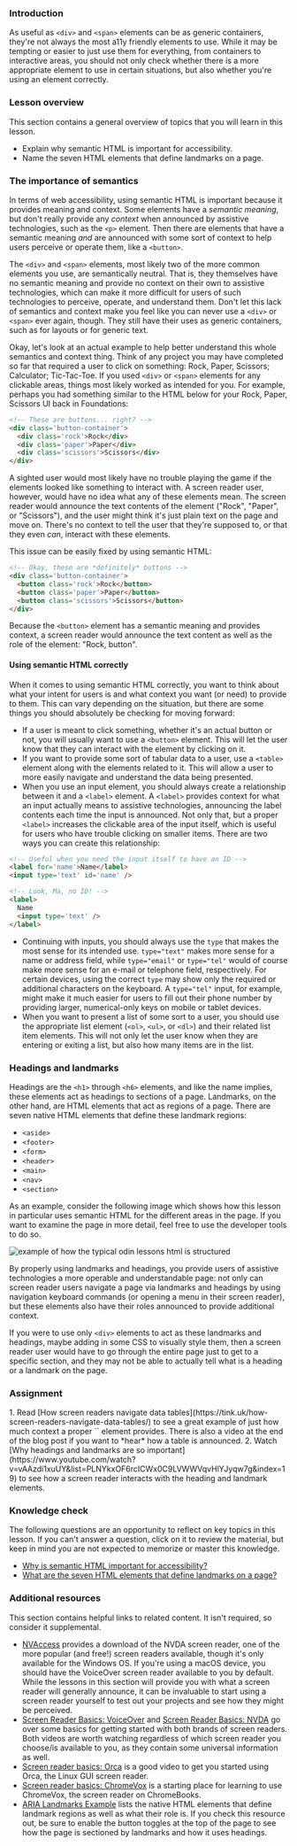 ### Introduction

As useful as `<div>` and `<span>` elements can be as generic containers, they're not always the most a11y friendly elements to use. While it may be tempting or easier to just use them for everything, from containers to interactive areas, you should not only check whether there is a more appropriate element to use in certain situations, but also whether you're using an element correctly.

### Lesson overview

This section contains a general overview of topics that you will learn in this lesson.

- Explain why semantic HTML is important for accessibility.
- Name the seven HTML elements that define landmarks on a page.

### The importance of semantics

In terms of web accessibility, using semantic HTML is important because it provides meaning and context. Some elements have a *semantic meaning*, but don't really provide any *context* when announced by assistive technologies, such as the `<p>` element. Then there are elements that have a semantic meaning *and* are announced with some sort of context to help users perceive or operate them, like a `<button>`.

The `<div>` and `<span>` elements, most likely two of the more common elements you use, are semantically neutral. That is, they themselves have no semantic meaning and provide no context on their own to assistive technologies, which can make it more difficult for users of such technologies to perceive, operate, and understand them. Don't let this lack of semantics and context make you feel like you can never use a `<div>` or `<span>` ever again, though. They still have their uses as generic containers, such as for layouts or for generic text.

Okay, let's look at an actual example to help better understand this whole semantics and context thing. Think of any project you may have completed so far that required a user to click on something: Rock, Paper, Scissors; Calculator; Tic-Tac-Toe. If you used `<div>` or `<span>` elements for any clickable areas, things most likely worked as intended for you. For example, perhaps you had something similar to the HTML below for your Rock, Paper, Scissors UI back in Foundations:

```html
<!-- These are buttons... right? -->
<div class='button-container'>
  <div class='rock'>Rock</div>
  <div class='paper'>Paper</div>
  <div class='scissors'>Scissors</div>
</div>
```

A sighted user would most likely have no trouble playing the game if the elements looked like something to interact with. A screen reader user, however, would have no idea what any of these elements mean. The screen reader would announce the text contents of the element ("Rock", "Paper", or "Scissors"), and the user might think it's just plain text on the page and move on. There's no context to tell the user that they're supposed to, or that they even *can*, interact with these elements.

This issue can be easily fixed by using semantic HTML:

```html
<!-- Okay, these are *definitely* buttons -->
<div class='button-container'>
  <button class='rock'>Rock</button>
  <button class='paper'>Paper</button>
  <button class='scissors'>Scissors</button>
</div>
```

Because the `<button>` element has a semantic meaning and provides context, a screen reader would announce the text content as well as the role of the element: "Rock, button".

#### Using semantic HTML correctly

When it comes to using semantic HTML correctly, you want to think about what your intent for users is and what context you want (or need) to provide to them. This can vary depending on the situation, but there are some things you should absolutely be checking for moving forward:

- If a user is meant to click something, whether it's an actual button or not, you will usually want to use a `<button>` element. This will let the user know that they can interact with the element by clicking on it.
- If you want to provide some sort of tabular data to a user, use a `<table>` element along with the elements related to it. This will allow a user to more easily navigate and understand the data being presented.
- When you use an input element, you should always create a relationship between it and a `<label>` element. A `<label>` provides context for what an input actually means to assistive technologies, announcing the label contents each time the input is announced. Not only that, but a proper `<label>` increases the clickable area of the input itself, which is useful for users who have trouble clicking on smaller items. There are two ways you can create this relationship:

```html
<!-- Useful when you need the input itself to have an ID -->
<label for='name'>Name</label>
<input type='text' id='name' />

<!-- Look, Ma, no ID! -->
<label>
  Name
  <input type='text' />
</label>
```

- Continuing with inputs, you should always use the `type` that makes the most sense for its intended use. `type="text"` makes more sense for a name or address field, while `type="email"` or `type="tel"` would of course make more sense for an e-mail or telephone field, respectively. For certain devices, using the correct `type` may show only the required or additional characters on the keyboard. A `type="tel"` input, for example, might make it much easier for users to fill out their phone number by providing larger, numerical-only keys on mobile or tablet devices.
- When you want to present a list of some sort to a user, you should use the appropriate list element (`<ol>`, `<ul>`, or `<dl>`) and their related list item elements. This will not only let the user know when they are entering or exiting a list, but also how many items are in the list.

### Headings and landmarks

Headings are the `<h1>` through `<h6>` elements, and like the name implies, these elements act as headings to sections of a page. Landmarks, on the other hand, are HTML elements that act as regions of a page. There are seven native HTML elements that define these landmark regions:

- `<aside>`
- `<footer>`
- `<form>`
- `<header>`
- `<main>`
- `<nav>`
- `<section>`

As an example, consider the following image which shows how this lesson in particular uses semantic HTML for the different areas in the page. If you want to examine the page in more detail, feel free to use the developer tools to do so.


![example of how the typical odin lessons html is structured](https://github.com/TheOdinProject/curriculum/assets/154856872/232855c8-13cd-4119-a1f3-f1ebe05fd40c)

By properly using landmarks and headings, you provide users of assistive technologies a more operable and understandable page: not only can screen reader users navigate a page via landmarks and headings by using navigation keyboard commands (or opening a menu in their screen reader), but these elements also have their roles announced to provide additional context.

If you were to use only `<div>` elements to act as these landmarks and headings, maybe adding in some CSS to visually style them, then a screen reader user would have to go through the entire page just to get to a specific section, and they may not be able to actually tell what is a heading or a landmark on the page.

### Assignment

<div class="lesson-content__panel" markdown="1">
1. Read [How screen readers navigate data tables](https://tink.uk/how-screen-readers-navigate-data-tables/) to see a great example of just how much context a proper `<table>` element provides. There is also a video at the end of the blog post if you want to *hear* how a table is announced.
2. Watch [Why headings and landmarks are so important](https://www.youtube.com/watch?v=vAAzdi1xuUY&list=PLNYkxOF6rcICWx0C9LVWWVqvHlYJyqw7g&index=19) to see how a screen reader interacts with the heading and landmark elements.
</div>

### Knowledge check

The following questions are an opportunity to reflect on key topics in this lesson. If you can't answer a question, click on it to review the material, but keep in mind you are not expected to memorize or master this knowledge.

- [Why is semantic HTML important for accessibility?](#the-importance-of-semantics)
- [What are the seven HTML elements that define landmarks on a page?](#headings-and-landmarks)

### Additional resources

This section contains helpful links to related content. It isn't required, so consider it supplemental.

- [NVAccess](https://www.nvaccess.org/download/) provides a download of the NVDA screen reader, one of the more popular (and free!) screen readers available, though it's only available for the Windows OS. If you're using a macOS device, you should have the VoiceOver screen reader available to you by default. While the lessons in this section will provide you with what a screen reader will generally announce, it can be invaluable to start using a screen reader yourself to test out your projects and see how they might be perceived.
- [Screen Reader Basics: VoiceOver](https://www.youtube.com/watch?v=5R-6WvAihms&list=PLNYkxOF6rcICWx0C9LVWWVqvHlYJyqw7g&index=8) and [Screen Reader Basics: NVDA](https://www.youtube.com/watch?v=Jao3s_CwdRU&list=PLNYkxOF6rcICWx0C9LVWWVqvHlYJyqw7g&index=9) go over some basics for getting started with both brands of screen readers. Both videos are worth watching regardless of which screen reader you choose/is available to you, as they contain some universal information as well.
- [Screen reader basics: Orca](https://www.youtube.com/watch?v=UI76P-KPZec) is a good video to get you started using Orca, the Linux GUI screen reader.
- [Screen reader basics: ChromeVox](https://www.youtube.com/watch?v=fpbIsN31hLM) is a starting place for learning to use ChromeVox, the screen reader on ChromeBooks.
- [ARIA Landmarks Example](https://www.w3.org/WAI/ARIA/apg/patterns/landmarks/examples/HTML5.html) lists the native HTML elements that define landmark regions as well as what their role is. If you check this resource out, be sure to enable the button toggles at the top of the page to see how the page is sectioned by landmarks and how it uses headings.
